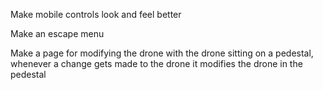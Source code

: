 Make mobile controls look and feel better

Make an escape menu

Make a page for modifying the drone with the drone sitting on a pedestal, whenever a change gets made to the drone it modifies the drone in the pedestal

